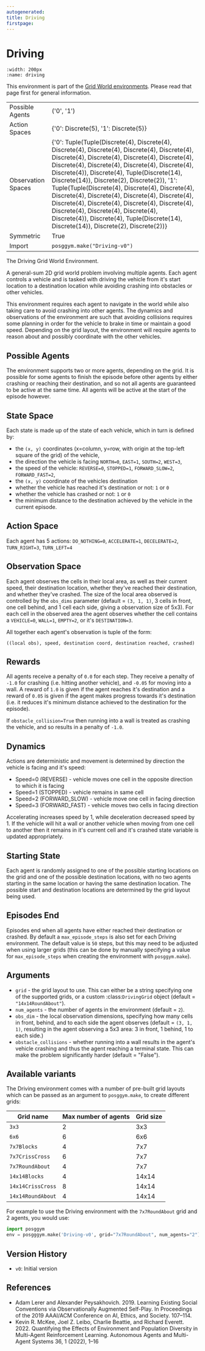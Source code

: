 ```yaml
---
autogenerated:
title: Driving
firstpage:
---
```


# Driving

```{figure} ../../_static/videos/grid_world/driving.gif
:width: 200px
:name: driving
```

This environment is part of the <a href='..'>Grid World environments</a>. Please read that page first for general information.

|   |   |
|---|---|
| Possible Agents | ('0', '1') |
| Action Spaces | {'0': Discrete(5), '1': Discrete(5)} |
| Observation Spaces | {'0': Tuple(Tuple(Discrete(4), Discrete(4), Discrete(4), Discrete(4), Discrete(4), Discrete(4), Discrete(4), Discrete(4), Discrete(4), Discrete(4), Discrete(4), Discrete(4), Discrete(4), Discrete(4), Discrete(4)), Discrete(4), Tuple(Discrete(14), Discrete(14)), Discrete(2), Discrete(2)), '1': Tuple(Tuple(Discrete(4), Discrete(4), Discrete(4), Discrete(4), Discrete(4), Discrete(4), Discrete(4), Discrete(4), Discrete(4), Discrete(4), Discrete(4), Discrete(4), Discrete(4), Discrete(4), Discrete(4)), Discrete(4), Tuple(Discrete(14), Discrete(14)), Discrete(2), Discrete(2))} |
| Symmetric | True |
| Import | `posggym.make("Driving-v0")` |


The Driving Grid World Environment.

A general-sum 2D grid world problem involving multiple agents. Each agent
controls a vehicle and is tasked with driving the vehicle from it's start
location to a destination location while avoiding crashing into obstacles
or other vehicles.

This environment requires each agent to navigate in the world while also
taking care to avoid crashing into other agents. The dynamics and
observations of the environment are such that avoiding collisions requires
some planning in order for the vehicle to brake in time or maintain a good
speed. Depending on the grid layout, the environment will require agents to
reason about and possibly coordinate with the other vehicles.

Possible Agents
---------------
The environment supports two or more agents, depending on the grid. It is possible
for some agents to finish the episode before other agents by either crashing or
reaching their destination, and so not all agents are guaranteed to be active at
the same time. All agents will be active at the start of the episode however.

State Space
-----------
Each state is made up of the state of each vehicle, which in turn is defined by:

- the `(x, y)` coordinates (x=column, y=row, with origin at the top-left square of
  the grid) of the vehicle,
- the direction the vehicle is facing `NORTH=0`, `EAST=1`, `SOUTH=2`, `WEST=3`,
- the speed of the vehicle: `REVERSE=0`, `STOPPED=1`, `FORWARD_SLOW=2`,
  `FORWARD_FAST=2`,
- the `(x, y)` coordinate of the vehicles destination
- whether the vehicle has reached it's destination or not: `1` or `0`
- whether the vehicle has crashed or not: `1` or `0`
- the minimum distance to the destination achieved by the vehicle in the current
  episode.

Action Space
------------
Each agent has 5 actions: `DO_NOTHING=0`, `ACCELERATE=1`, `DECELERATE=2`,
`TURN_RIGHT=3`, `TURN_LEFT=4`

Observation Space
-----------------
Each agent observes the cells in their local area, as well as their current speed,
their destination location, whether they've reached their destination, and whether
they've crashed. The size of the local area observed is controlled by the `obs_dims`
parameter (default = `(3, 1, 1)`, 3 cells in front, one cell behind, and 1 cell each
side, giving a observation size of 5x3). For each cell in the observed area the
agent observes whether the cell contains a `VEHICLE=0`, `WALL=1`, `EMPTY=2`, or it's
`DESTINATION=3`.

All together each agent's observation is tuple of the form:

    ((local obs), speed, destination coord, destination reached, crashed)

Rewards
-------
All agents receive a penalty of `0.0` for each step. They receive a penalty of
`-1.0` for crashing (i.e. hitting another vehicle), and `-0.05` for moving into a
wall. A reward of `1.0` is given if the agent reaches it's destination and a reward
of `0.05` is given if the agent makes progress towards it's destination (i.e. it
reduces it's minimum distance achieved to the destination for the episode).

If `obstacle_collision=True` then running into a wall is treated as crashing the
vehicle, and so results in a penalty of `-1.0`.

Dynamics
--------
Actions are deterministic and movement is determined by direction the vehicle is
facing and it's speed:

- Speed=0 (REVERSE) - vehicle moves one cell in the opposite direction to which it
    is facing
- Speed=1 (STOPPED) - vehicle remains in same cell
- Speed=2 (FORWARD_SLOW) - vehicle move one cell in facing direction
- Speed=3 (FORWARD_FAST) - vehicle moves two cells in facing direction

Accelerating increases speed by 1, while deceleration decreased speed by 1. If the
vehicle will hit a wall or another vehicle when moving from one cell to another then
it remains in it's current cell and it's crashed state variable is updated
appropriately.

Starting State
--------------
Each agent is randomly assigned to one of the possible starting locations on the
grid and one of the possible destination locations, with no two agents starting in
the same location or having the same destination location. The possible start and
destination locations are determined by the grid layout being used.

Episodes End
------------
Episodes end when all agents have either reached their destination or crashed. By
default a `max_episode_steps` is also set for each Driving environment. The default
value is `50` steps, but this may need to be adjusted when using larger grids (this
can be done by manually specifying a value for `max_episode_steps` when creating the
environment with `posggym.make`).

Arguments
---------

- `grid` - the grid layout to use. This can either be a string specifying one of
     the supported grids, or a custom :class:`DrivingGrid` object
     (default = `"14x14RoundAbout"`).
- `num_agents` - the number of agents in the environment (default = `2`).
- `obs_dim` - the local observation dimensions, specifying how many cells in front,
     behind, and to each side the agent observes (default = `(3, 1, 1)`, resulting
     in the agent observing a 5x3 area: 3 in front, 1 behind, 1 to each side.)
- `obstacle_collisions` -  whether running into a wall results in the agent's
     vehicle crashing and thus the agent reaching a terminal state. This can make
     the problem significantly harder (default = "False").

Available variants
------------------

The Driving environment comes with a number of pre-built grid layouts which can be
passed as an argument to `posggym.make`, to create different grids:

| Grid name         | Max number of agents | Grid size |
|-------------------|----------------------|---------- |
| `3x3`             | 2                    | 3x3       |
| `6x6`             | 6                    | 6x6       |
| `7x7Blocks`       | 4                    | 7x7       |
| `7x7CrissCross`   | 6                    | 7x7       |
| `7x7RoundAbout`   | 4                    | 7x7       |
| `14x14Blocks`     | 4                    | 14x14     |
| `14x14CrissCross` | 8                    | 14x14     |
| `14x14RoundAbout` | 4                    | 14x14     |


For example to use the Driving environment with the `7x7RoundAbout` grid and 2
agents, you would use:

```python
import posggym
env = posgggym.make('Driving-v0', grid="7x7RoundAbout", num_agents="2")
```

Version History
---------------
- `v0`: Initial version

References
----------
- Adam Lerer and Alexander Peysakhovich. 2019. Learning Existing Social Conventions
via Observationally Augmented Self-Play. In Proceedings of the 2019 AAAI/ACM
Conference on AI, Ethics, and Society. 107–114.
- Kevin R. McKee, Joel Z. Leibo, Charlie Beattie, and Richard Everett. 2022.
Quantifying the Effects of Environment and Population Diversity in Multi-Agent
Reinforcement Learning. Autonomous Agents and Multi-Agent Systems 36, 1 (2022), 1–16
